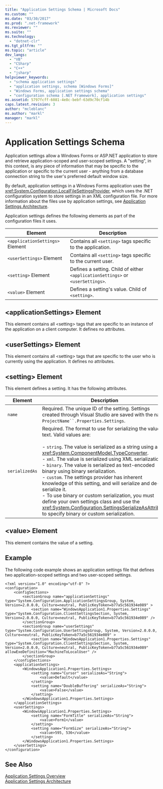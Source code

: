 ```yaml
---
title: "Application Settings Schema | Microsoft Docs"
ms.custom: ""
ms.date: "03/30/2017"
ms.prod: ".net-framework"
ms.reviewer: ""
ms.suite: ""
ms.technology: 
  - "dotnet-clr"
ms.tgt_pltfrm: ""
ms.topic: "article"
dev_langs: 
  - "VB"
  - "CSharp"
  - "C++"
  - "jsharp"
helpviewer_keywords: 
  - "schema application settings"
  - "application settings, schema [Windows Forms]"
  - "Windows Forms, application settings schema"
  - "configuration schema [.NET Framework], application settings"
ms.assetid: 5797fcff-6081-4e8c-bebf-63d9c70cf14b
caps.latest.revision: 3
author: "mcleblanc"
ms.author: "markl"
manager: "markl"
---
```

# Application Settings Schema
Application settings allow a Windows Forms or ASP.NET application to store and retrieve application-scoped and user-scoped settings. A "setting", in this context, is any piece of information that may be specific to the application or specific to the current user - anything from a database connection string to the user's preferred default window size.  
  
 By default, application settings in a Windows Forms application uses the <xref:System.Configuration.LocalFileSettingsProvider>, which uses the .NET configuration system to store settings in an XML configuration file. For more information about the files use by application settings, see [Application Settings Architecture](../../../../docs/framework/winforms/advanced/application-settings-architecture.md).  
  
 Application settings defines the following elements as part of the configuration files it uses.  
  
|Element|Description|  
|-------------|-----------------|  
|`<applicationSettings>` Element|Contains all `<setting>` tags specific to the application.|  
|`<userSettings>` Element|Contains all `<setting>` tags specific to the current user.|  
|`<setting>` Element|Defines a setting. Child of either `<applicationSettings>` or `<userSettings>`.|  
|`<value>` Element|Defines a setting's value. Child of `<setting>`.|  
  
## \<applicationSettings> Element  
 This element contains all \<setting> tags that are specific to an instance of the application on a client computer. It defines no attributes.  
  
## \<userSettings> Element  
 This element contains all \<setting> tags that are specific to the user who is currently using the application. It defines no attributes.  
  
## \<setting> Element  
 This element defines a setting. It has the following attributes.  
  
|Element|Description|  
|-------------|-----------------|  
|`name`|Required. The unique ID of the setting. Settings created through Visual Studio are saved with the name `ProjectName``.Properties.Settings`.|  
|`serializedAs`|Required. The format to use for serializing the value to text. Valid values are:<br /><br /> -   `string`. The value is serialized as a string using a <xref:System.ComponentModel.TypeConverter>.<br />-   `xml`. The value is serialized using XML serialization.<br />-   `binary`. The value is serialized as text-encoded binary using binary serialization.<br />-   `custom`. The settings provider has inherent knowledge of this setting, and will serialize and de-serialize it.<br />-   To use binary or custom serialization, you must define your own settings class and use the <xref:System.Configuration.SettingsSerializeAsAttribute> to specify binary or custom serialization.|  
  
## \<value> Element  
 This element contains the value of a setting.  
  
## Example  
 The following code example shows an application settings file that defines two application-scoped settings and two user-scoped settings.  
  
```  
<?xml version="1.0" encoding="utf-8" ?>  
<configuration>  
    <configSections>  
        <sectionGroup name="applicationSettings" type="System.Configuration.ApplicationSettingsGroup, System, Version=2.0.0.0, Culture=neutral, PublicKeyToken=b77a5c561934e089" >  
            <section name="WindowsApplication1.Properties.Settings" type="System.Configuration.ClientSettingsSection, System, Version=2.0.0.0, Culture=neutral, PublicKeyToken=b77a5c561934e089" />  
        </sectionGroup>  
        <sectionGroup name="userSettings" type="System.Configuration.UserSettingsGroup, System, Version=2.0.0.0, Culture=neutral, PublicKeyToken=b77a5c561934e089" >  
            <section name="WindowsApplication1.Properties.Settings" type="System.Configuration.ClientSettingsSection, System, Version=2.0.0.0, Culture=neutral, PublicKeyToken=b77a5c561934e089" allowExeDefinition="MachineToLocalUser" />  
        </sectionGroup>  
    </configSections>  
    <applicationSettings>  
        <WindowsApplication1.Properties.Settings>  
            <setting name="Cursor" serializeAs="String">  
                <value>Default</value>  
            </setting>  
            <setting name="DoubleBuffering" serializeAs="String">  
                <value>False</value>  
            </setting>  
        </WindowsApplication1.Properties.Settings>  
    </applicationSettings>  
    <userSettings>  
        <WindowsApplication1.Properties.Settings>  
            <setting name="FormTitle" serializeAs="String">  
                <value>Form1</value>  
            </setting>  
            <setting name="FormSize" serializeAs="String">  
                <value>595, 536</value>  
            </setting>  
        </WindowsApplication1.Properties.Settings>  
    </userSettings>  
</configuration>  
```  
  
## See Also  
 [Application Settings Overview](../../../../docs/framework/winforms/advanced/application-settings-overview.md)   
 [Application Settings Architecture](../../../../docs/framework/winforms/advanced/application-settings-architecture.md)